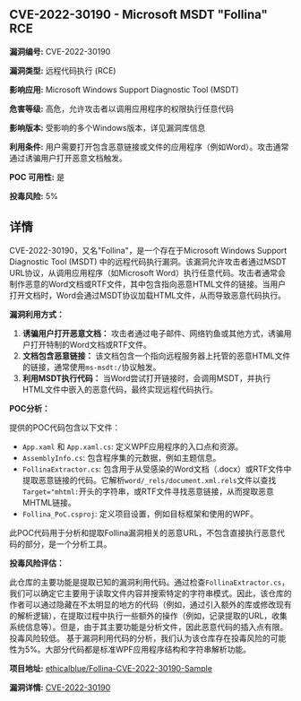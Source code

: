 ## CVE-2022-30190 - Microsoft MSDT "Follina" RCE

**漏洞编号:** CVE-2022-30190

**漏洞类型:** 远程代码执行 (RCE)

**影响应用:** Microsoft Windows Support Diagnostic Tool (MSDT)

**危害等级:** 高危，允许攻击者以调用应用程序的权限执行任意代码

**影响版本:** 受影响的多个Windows版本，详见漏洞库信息

**利用条件:** 用户需要打开包含恶意链接或文件的应用程序（例如Word）。攻击通常通过诱骗用户打开恶意文档触发。

**POC 可用性:** 是

**投毒风险:** 5%

## 详情

CVE-2022-30190，又名"Follina"，是一个存在于Microsoft Windows Support Diagnostic Tool (MSDT) 中的远程代码执行漏洞。该漏洞允许攻击者通过MSDT URL协议，从调用应用程序（如Microsoft Word）执行任意代码。攻击者通常会制作恶意的Word文档或RTF文件，其中包含指向恶意HTML文件的链接。当用户打开文档时，Word会通过MSDT协议加载HTML文件，从而导致恶意代码执行。

**漏洞利用方式：**

1.  **诱骗用户打开恶意文档：** 攻击者通过电子邮件、网络钓鱼或其他方式，诱骗用户打开特制的Word文档或RTF文件。
2.  **文档包含恶意链接：** 该文档包含一个指向远程服务器上托管的恶意HTML文件的链接，通常使用`ms-msdt:/`协议触发。
3.  **利用MSDT执行代码：** 当Word尝试打开链接时，会调用MSDT，并执行HTML文件中嵌入的恶意代码，最终实现远程代码执行。

**POC分析：**

提供的POC代码包含以下文件：

*   `App.xaml` 和 `App.xaml.cs`: 定义WPF应用程序的入口点和资源。
*   `AssemblyInfo.cs`: 包含程序集的元数据，例如主题信息。
*   `FollinaExtractor.cs`:  包含用于从受感染的Word文档（.docx）或RTF文件中提取恶意链接的代码。它解析`word/_rels/document.xml.rels`文件以查找`Target="mhtml:`开头的字符串，或RTF文件寻找恶意链接，从而提取恶意MHTML链接。
*   `Follina_PoC.csproj`:  定义项目设置，例如目标框架和使用的WPF。

此POC代码用于分析和提取Follina漏洞相关的恶意URL，不包含直接执行恶意代码的部分，是一个分析工具。

**投毒风险评估：**

此仓库的主要功能是提取已知的漏洞利用代码。通过检查`FollinaExtractor.cs`，我们可以确定它主要用于读取文件内容并搜索特定的字符串模式。因此，该仓库的作者可以通过隐藏在不太明显的地方的代码（例如，通过引入额外的库或修改现有的解析逻辑），在提取过程中执行一些额外的操作（例如，记录提取的URL，收集系统信息等）。但是，由于其主要功能是分析文件，因此恶意代码的插入点有限。投毒风险较低。
基于漏洞利用代码的分析，我们认为该仓库存在投毒风险的可能性为5%。大部分代码都是标准WPF应用程序结构和字符串解析功能。

**项目地址:** [ethicalblue/Follina-CVE-2022-30190-Sample](https://github.com/ethicalblue/Follina-CVE-2022-30190-Sample)

**漏洞详情:** [CVE-2022-30190](https://nvd.nist.gov/vuln/detail/CVE-2022-30190)